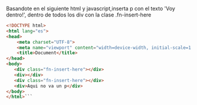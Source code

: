 Basandote en el siguiente html y javascript,inserta p con el texto 'Voy dentro!', dentro de todos los div con la clase .fn-insert-here

```html
<!DOCTYPE html>
<html lang="es">
<head>
    <meta charset="UTF-8">
    <meta name="viewport" content="width=device-width, initial-scale=1.0">
    <title>Document</title>
</head>
<body>
   <div class="fn-insert-here"></div>
   <div></div>
   <div class="fn-insert-here"></div>
   <div>Aqui no va un p</div>
</body>
</html>```